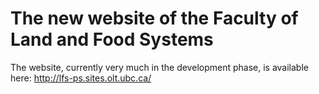 The new website of the Faculty of Land and Food Systems
=========================
The website, currently very much in the development phase, is available here: http://lfs-ps.sites.olt.ubc.ca/
